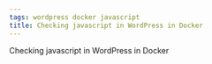 ```yaml
---
tags: wordpress docker javascript
title: Checking javascript in WordPress in Docker
---
```


Checking javascript in WordPress in Docker

